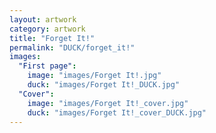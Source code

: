 ```yaml
---
layout: artwork
category: artwork
title: "Forget It!"
permalink: "DUCK/forget_it!"
images:
  "First page":
    image: "images/Forget It!.jpg"
    duck: "images/Forget It!_DUCK.jpg"
  "Cover":
    image: "images/Forget It!_cover.jpg"
    duck: "images/Forget It!_cover_DUCK.jpg"
---
```


